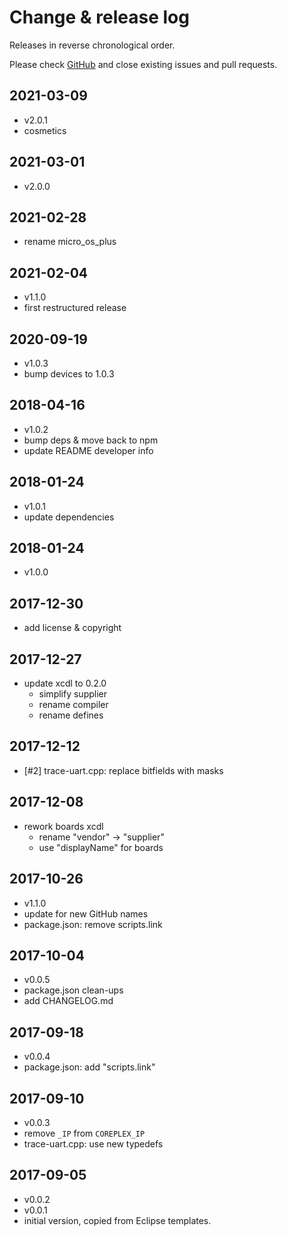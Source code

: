 # Change & release log

Releases in reverse chronological order.

Please check
[GitHub](https://github.com/micro-os-plus/platform-sifive-arty-xpack/issues/)
and close existing issues and pull requests.

## 2021-03-09

- v2.0.1
- cosmetics

## 2021-03-01

- v2.0.0

## 2021-02-28

- rename micro_os_plus

## 2021-02-04

- v1.1.0
- first restructured release

## 2020-09-19

-  v1.0.3
- bump devices to 1.0.3

## 2018-04-16

- v1.0.2
- bump deps & move back to npm
- update README developer info

## 2018-01-24

- v1.0.1
- update dependencies

## 2018-01-24

- v1.0.0

## 2017-12-30

- add license & copyright

## 2017-12-27

- update xcdl to 0.2.0
  - simplify supplier
  - rename compiler
  - rename defines

## 2017-12-12

- [#2] trace-uart.cpp: replace bitfields with masks

## 2017-12-08

- rework boards xcdl
  - rename "vendor" -> "supplier"
  - use "displayName" for boards

## 2017-10-26

- v1.1.0
- update for new GitHub names
- package.json: remove scripts.link

## 2017-10-04

- v0.0.5
- package.json clean-ups
- add CHANGELOG.md

## 2017-09-18

- v0.0.4
- package.json: add "scripts.link"

## 2017-09-10

- v0.0.3
- remove `_IP` from `COREPLEX_IP`
- trace-uart.cpp: use new typedefs

## 2017-09-05

- v0.0.2
- v0.0.1
- initial version, copied from Eclipse templates.
